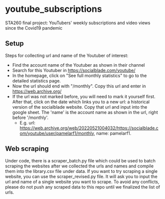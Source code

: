 # youtube_subscriptions
STA260 final project: YouTubers' weekly subscriptions and video views since the Covid19 pandemic

## Setup
Steps for collecting url and name of the Youtuber of interest:
* Find the account name of the Youtuber as shown in their channel
* Search for this Youtuber in https://socialblade.com/youtube/
* In the homepage, click on "See full monthly statistics" to go to the detailed statistics page. 
* Now the url should end with "/monthly". Copy this url and enter in https://web.archive.org/
* If the url was not marked before, you will need to mark it yourself first. After that, click on the date which links you to a new url: a historical version of the socialblade website. Copy that url and input into the google sheet. The 'name' is the account name as shown in the url, right before '/monthly'. 
  *  E.g. url: https://web.archive.org/web/20220521004032/https://socialblade.com/youtube/user/pamelarf1/monthly, name: pamelarf1.

## Web scraping
Under code, there is a scraper_batch.py file which could be used to batch scraping the websites after we collected the urls and names and compile them into the library.csv file under data. If you want to try scraping a single website, you can use the scraper_revised.py file. It will ask you to input the url and name of a single website you want to scrape. To avoid any conflicts, please do not push any scraped data to this repo until we finalized the list of urls. 
